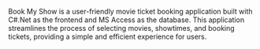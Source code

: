 Book My Show is a user-friendly movie ticket booking application built with C#.Net as the frontend and MS Access as the database. This application streamlines the process of selecting movies, showtimes, and booking tickets, providing a simple and efficient experience for users.
